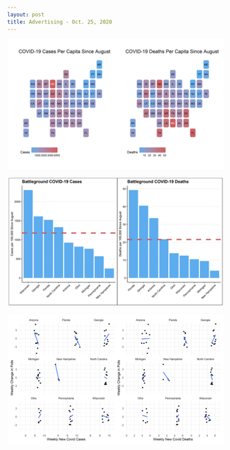 ```yaml
---
layout: post
title: Advertising - Oct. 25, 2020
---
```


![picture](../images/country_covid.png)

![picture](../images/battleground_covid.png)

![picture](../images/covid_polls.png)